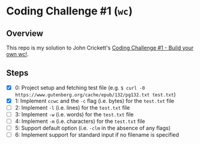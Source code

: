 # Coding Challenge #1 (`wc`)

## Overview

This repo is my solution to John Crickett's [Coding Challenge #1 - Build your own wc!](https://codingchallenges.substack.com/p/coding-challenge-1).

## Steps

- [x] 0: Project setup and fetching test file (e.g. `$ curl -0 https://www.gutenberg.org/cache/epub/132/pg132.txt test.txt`)
- [x] 1: Implement `ccwc` and the `-c` flag (i.e. bytes) for the `test.txt` file
- [ ] 2: Implement `-l` (i.e. lines) for the `test.txt` file
- [ ] 3: Implement `-w` (i.e. words) for the `test.txt` file
- [ ] 4: Implement `-m` (i.e. characters) for the `test.txt` file
- [ ] 5: Support default option (i.e. `-clm` in the absence of any flags)
- [ ] 6: Implement support for standard input if no filename is specified
